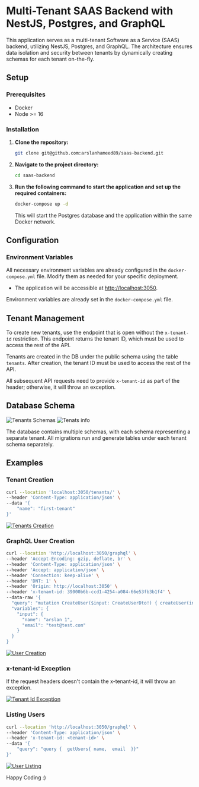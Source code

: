 # Multi-Tenant SAAS Backend with NestJS, Postgres, and GraphQL

This application serves as a multi-tenant Software as a Service (SAAS) backend, utilizing NestJS, Postgres, and GraphQL. The architecture ensures data isolation and security between tenants by dynamically creating schemas for each tenant on-the-fly.

## Setup

### Prerequisites

- Docker
- Node >= 16

### Installation

1. **Clone the repository:**

    ```bash
    git clone git@github.com:arslanhameed89/saas-backend.git
    ```

2. **Navigate to the project directory:**

    ```bash
    cd saas-backend
    ```

3. **Run the following command to start the application and set up the required containers:**

    ```bash
    docker-compose up -d
    ```

   This will start the Postgres database and the application within the same Docker network.

## Configuration

### Environment Variables

All necessary environment variables are already configured in the `docker-compose.yml` file. Modify them as needed for your specific deployment.

- The application will be accessible at [http://localhost:3050](http://localhost:3050).

Environment variables are already set in the `docker-compose.yml` file.

## Tenant Management

To create new tenants, use the endpoint that is open without the `x-tenant-id` restriction. This endpoint returns the tenant ID, which must be used to access the rest of the API.

Tenants are created in the DB under the public schema using the table `tenants`. After creation, the tenant ID must be used to access the rest of the API.

All subsequent API requests need to provide `x-tenant-id` as part of the header; otherwise, it will throw an exception.

## Database Schema

![Tenants Schemas](https://i.postimg.cc/YCNsTWFL/Screen-Shot-2024-01-05-at-9-18-13-AM.png)
![Tenats info](https://i.postimg.cc/Dy6CgT31/Screen-Shot-2024-01-05-at-9-21-33-AM.png)

The database contains multiple schemas, with each schema representing a separate tenant. All migrations run and generate tables under each tenant schema separately.

## Examples

### Tenant Creation

```bash
curl --location 'localhost:3050/tenants/' \
--header 'Content-Type: application/json' \
--data '{
    "name": "first-tenant"
}'
```
[![Tenants Creation](https://i.postimg.cc/KvtKSG8g/Screen-Shot-2024-01-05-at-9-25-52-AM.png)](https://postimg.cc/Ln64jMfH)


### GraphQL User Creation

```bash
curl --location 'http://localhost:3050/graphql' \
--header 'Accept-Encoding: gzip, deflate, br' \
--header 'Content-Type: application/json' \
--header 'Accept: application/json' \
--header 'Connection: keep-alive' \
--header 'DNT: 1' \
--header 'Origin: http://localhost:3050' \
--header 'x-tenant-id: 39000b6b-ccd1-4254-a084-66e53fb3b1f4' \
--data-raw '{
  "query": "mutation CreateUser($input: CreateUserDto!) { createUser(input: $input) { name email } }",
  "variables": {
    "input": {
      "name": "arslan 1",
      "email": "test@test.com"
    }
  }
}
```
[![User Creation](https://i.postimg.cc/FzsPtWjY/Screen-Shot-2024-01-05-at-9-32-07-AM.png)](https://postimg.cc/ftp7mvqs)


### x-tenant-id Exception
If the request headers doesn't contain the x-tenant-id, it will throw an exception.

[![Tenant Id Exception](https://i.postimg.cc/qvPpxYKX/Screen-Shot-2024-01-05-at-9-37-28-AM.png)](https://postimg.cc/FYxt9TD7)


### Listing Users

```bash
curl --location 'http://localhost:3050/graphql' \
--header 'Content-Type: application/json' \
--header 'x-tenant-id: <tenant-id>' \
--data '{
    "query": "query {  getUsers{ name,  email  }}"
}'

```
[![User Listing](https://i.postimg.cc/W49LfHFH/Screen-Shot-2024-01-05-at-9-38-27-AM.png)](https://postimg.cc/XZyzrxgf)


Happy Coding :)

